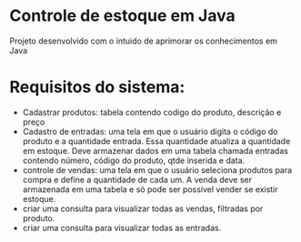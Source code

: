 # Controle de estoque em Java

Projeto desenvolvido com o intuido de aprimorar os conhecimentos em Java

# Requisitos do sistema:

- Cadastrar produtos: tabela contendo codigo do produto, descrição e preço
- Cadastro de entradas: uma tela em que o usuário digita o código do produto e a quantidade entrada. Essa quantidade atualiza a quantidade em estoque. Deve armazenar dados em uma tabela chamada entradas contendo número, código do produto, qtde inserida e data.
- controle de vendas: uma tela em que o usuário seleciona produtos para compra e define a quantidade de cada um. A venda deve ser armazenada em uma tabela e só pode ser possível vender se existir estoque.
- criar uma consulta para visualizar todas as vendas, filtradas por produto.
- criar uma consulta para visualizar todas as entradas.
